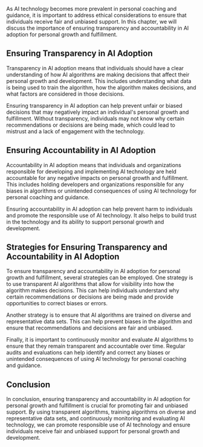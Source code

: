 
As AI technology becomes more prevalent in personal coaching and guidance, it is important to address ethical considerations to ensure that individuals receive fair and unbiased support. In this chapter, we will discuss the importance of ensuring transparency and accountability in AI adoption for personal growth and fulfillment.

Ensuring Transparency in AI Adoption
------------------------------------

Transparency in AI adoption means that individuals should have a clear understanding of how AI algorithms are making decisions that affect their personal growth and development. This includes understanding what data is being used to train the algorithm, how the algorithm makes decisions, and what factors are considered in those decisions.

Ensuring transparency in AI adoption can help prevent unfair or biased decisions that may negatively impact an individual's personal growth and fulfillment. Without transparency, individuals may not know why certain recommendations or decisions are being made, which could lead to mistrust and a lack of engagement with the technology.

Ensuring Accountability in AI Adoption
--------------------------------------

Accountability in AI adoption means that individuals and organizations responsible for developing and implementing AI technology are held accountable for any negative impacts on personal growth and fulfillment. This includes holding developers and organizations responsible for any biases in algorithms or unintended consequences of using AI technology for personal coaching and guidance.

Ensuring accountability in AI adoption can help prevent harm to individuals and promote the responsible use of AI technology. It also helps to build trust in the technology and its ability to support personal growth and development.

Strategies for Ensuring Transparency and Accountability in AI Adoption
----------------------------------------------------------------------

To ensure transparency and accountability in AI adoption for personal growth and fulfillment, several strategies can be employed. One strategy is to use transparent AI algorithms that allow for visibility into how the algorithm makes decisions. This can help individuals understand why certain recommendations or decisions are being made and provide opportunities to correct biases or errors.

Another strategy is to ensure that AI algorithms are trained on diverse and representative data sets. This can help prevent biases in the algorithm and ensure that recommendations and decisions are fair and unbiased.

Finally, it is important to continuously monitor and evaluate AI algorithms to ensure that they remain transparent and accountable over time. Regular audits and evaluations can help identify and correct any biases or unintended consequences of using AI technology for personal coaching and guidance.

Conclusion
----------

In conclusion, ensuring transparency and accountability in AI adoption for personal growth and fulfillment is crucial for promoting fair and unbiased support. By using transparent algorithms, training algorithms on diverse and representative data sets, and continuously monitoring and evaluating AI technology, we can promote responsible use of AI technology and ensure individuals receive fair and unbiased support for personal growth and development.
